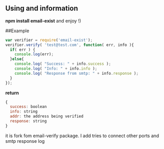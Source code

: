 ## Using and information
**npm install email-exist** and enjoy !)

##Example 

```js
var verifier = require('email-exist');
verifier.verify( 'test@test.com', function( err, info ){
  if( err ) {
    console.log(err);
  }else{
    console.log( "Success: " + info.success );
    console.log( "Info: " + info.info );
    console.log( "Response from smtp: " + info.response );
  }
});
```
**return** 

```js
{
  success: boolean
  info: string
  addr: the address being verified
  response: string
}
```

it is fork fom email-verify package.
I add tries to connect other ports and smtp response log